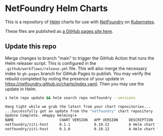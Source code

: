 
# NetFoundry Helm Charts

This is a repository of [Helm](https://helm.sh/) charts for use with [NetFoundry](https://developer.netfoundry.io) on [Kubernetes](https://kubernetes.io/).

These files are published as [a GitHub pages site here](https://netfoundry.github.io/charts/).

## Update this repo

Merge changes to branch "main" to trigger the GitHub Action that runs the Helm releaser script. This is configured in the `.github/workflows/release.yml` file. This will also merge the necessary index to `gh-pages` branch for GitHub Pages to publish. You may verify the rebuild completed by noting the presence of your update in https://netfoundry.github.io/charts/index.yaml. Then you may use the update in Helm.

```bash
❯ helm repo update && helm search repo netfoundry --versions

Hang tight while we grab the latest from your chart repositories...
...Successfully got an update from the "netfoundry" chart repository
Update Complete. ⎈Happy Helming!⎈
NAME                     CHART VERSION   APP VERSION     DESCRIPTION                
netfoundry/ziti-host     0.1.1           0.19.12         A Helm chart for Kubernetes
netfoundry/ziti-host     0.1.0           0.19.12         A Helm chart for Kubernetes
```
